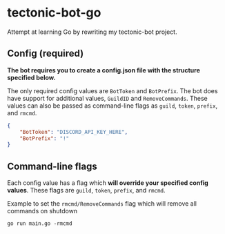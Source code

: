 # tectonic-bot-go
Attempt at learning Go by rewriting my tectonic-bot project.

## Config (required)
**The bot requires you to create a config.json file with the structure specified below.**

The only required config values are `BotToken` and `BotPrefix`. The bot does have support for additional values, `GuildID` and `RemoveCommands`. These values can also be passed as command-line flags as `guild`, `token`, `prefix`, and `rmcmd`.
```json
{
	"BotToken": "DISCORD_API_KEY_HERE",
	"BotPrefix": "!"
}

```

## Command-line flags
Each config value has a flag which **will override your specified config values**. These flags are `guild`, `token`, `prefix`, and `rmcmd`.

Example to set the `rmcmd/RemoveCommands` flag which will remove all commands on shutdown
```
go run main.go -rmcmd
```
